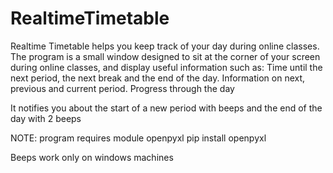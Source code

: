 # RealtimeTimetable
Realtime Timetable helps you keep track of your day during online classes. 
The program is a small window designed to sit at the corner of your screen during online classes, and display useful information such as:
  Time until the next period, the next break and the end of the day.
  Information on next, previous and current period.
  Progress through the day

It notifies you about the start of a new period with beeps and the end of the day with 2 beeps

NOTE:
program requires module openpyxl
	pip install openpyxl

Beeps work only on windows machines
